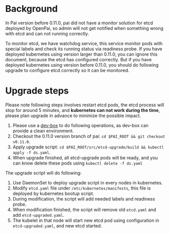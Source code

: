 # Background

In Pai version before 0.11.0, pai did not have a monitor solution for etcd deployed
by OpenPai, so admin will not get notified when something wrong with etcd and can not
running correctly.

To monitor etcd, we have watchdog service, this service monitor pods with special
labels and check its running status via readiness probe. If you have deployed
kubernetes using version larger than 0.11.0, you can ignore this document, because
the etcd has configured correctly. But if you have deployed kubernetes using version
before 0.11.0, you should do following upgrade to configure etcd correctly so it can
be monitored.

# Upgrade steps

Please note following steps involves restart etcd pods, the etcd process will stop for around 5 minutes, and **kubernetes can not work during the time**, please plan upgrade in advance to minimize the possible impact.

1. Please use a [dev-box](pai-management/doc/how-to-setup-dev-box.md) to do following operations, as dev-box can provide a clean environment.
2. Checkout the 0.11.0 version branch of pai: `cd $PAI_ROOT && git checkout v0.11.0`.
3. Apply upgrade script: `cd $PAI_ROOT/src/etcd-upgrade/build && kubectl apply -f ds.yaml`.
4. When upgrade finished, all etcd-upgrade pods will be ready, and you can know delete these pods using `kubectl delete -f ds.yaml`

The upgrade script will do following:

1. Use DaemonSet to deploy upgrade script in every nodes in kubernetes.
2. Modify `etcd.yaml` file under `/etc/kubernetes/manifests`, this file is deployed by kubernetes bootup script.
3. During modification, the script will add needed labels and readiness probe.
4. When modification finished, the script will remove old `etcd.yaml` and add `etcd-upgraded.yaml`.
5. The kubelet in that node will start new etcd pod using configuration in `etcd-upgraded.yaml`, and new etcd started.
